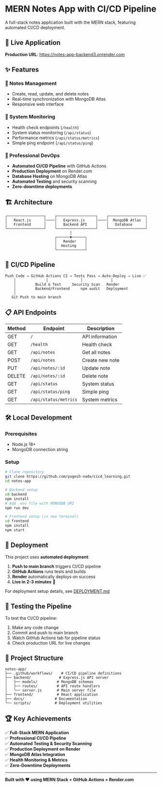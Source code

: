 # MERN Notes App with CI/CD Pipeline

A full-stack notes application built with the MERN stack, featuring automated CI/CD deployment.

## 🚀 Live Application

**Production URL**: https://notes-app-backend3.onrender.com

## ✨ Features

### 📝 Notes Management
- Create, read, update, and delete notes
- Real-time synchronization with MongoDB Atlas
- Responsive web interface

### 🔧 System Monitoring
- Health check endpoints (`/health`)
- System status monitoring (`/api/status`)
- Performance metrics (`/api/status/metrics`)
- Simple ping endpoint (`/api/status/ping`)

### 🚀 Professional DevOps
- **Automated CI/CD Pipeline** with GitHub Actions
- **Production Deployment** on Render.com
- **Database Hosting** on MongoDB Atlas
- **Automated Testing** and security scanning
- **Zero-downtime deployments**

## 🏗️ Architecture

```
┌─────────────────┐    ┌──────────────────┐    ┌─────────────────┐
│   React.js      │────│   Express.js     │────│  MongoDB Atlas  │
│   Frontend      │    │   Backend API    │    │   Database      │
└─────────────────┘    └──────────────────┘    └─────────────────┘
                              │
                       ┌──────▼──────┐
                       │   Render    │
                       │  Hosting    │
                       └─────────────┘
```

## 🔄 CI/CD Pipeline

```
Push Code → GitHub Actions CI → Tests Pass → Auto-Deploy → Live ✅
    │              │               │             │
    │         Build & Test     Security Scan   Render
    │         Backend/Frontend     npm audit   Deployment
    │
   Git Push to main branch
```

## 📋 API Endpoints

| Method | Endpoint | Description |
|--------|----------|-------------|
| GET | `/` | API information |
| GET | `/health` | Health check |
| GET | `/api/notes` | Get all notes |
| POST | `/api/notes` | Create new note |
| PUT | `/api/notes/:id` | Update note |
| DELETE | `/api/notes/:id` | Delete note |
| GET | `/api/status` | System status |
| GET | `/api/status/ping` | Simple ping |
| GET | `/api/status/metrics` | System metrics |

## 🛠️ Local Development

### Prerequisites
- Node.js 18+
- MongoDB connection string

### Setup
```bash
# Clone repository
git clone https://github.com/yogesh-nade/cicd_learning.git
cd notes-app

# Backend setup
cd backend
npm install
# Add .env file with MONGODB_URI
npm run dev

# Frontend setup (in new terminal)
cd frontend  
npm install
npm start
```

## 🚀 Deployment

This project uses **automated deployment**:

1. **Push to main branch** triggers CI/CD pipeline
2. **GitHub Actions** runs tests and builds
3. **Render** automatically deploys on success
4. **Live in 2-3 minutes** 🎉

For deployment setup details, see [DEPLOYMENT.md](DEPLOYMENT.md)

## 🧪 Testing the Pipeline

To test the CI/CD pipeline:
1. Make any code change
2. Commit and push to main branch
3. Watch GitHub Actions tab for pipeline status
4. Check production URL for live changes

## 📁 Project Structure

```
notes-app/
├── .github/workflows/    # CI/CD pipeline definitions
├── backend/             # Express.js API server
│   ├── models/         # MongoDB schemas  
│   ├── routes/         # API route handlers
│   └── server.js       # Main server file
├── frontend/           # React application
├── docs/              # Documentation
└── scripts/           # Deployment utilities
```

## 🏆 Key Achievements

✅ **Full-Stack MERN Application**  
✅ **Professional CI/CD Pipeline**  
✅ **Automated Testing & Security Scanning**  
✅ **Production Deployment on Render**  
✅ **MongoDB Atlas Integration**  
✅ **Health Monitoring & Metrics**  
✅ **Zero-Downtime Deployments**  

---

**Built with ❤️ using MERN Stack + GitHub Actions + Render.com**